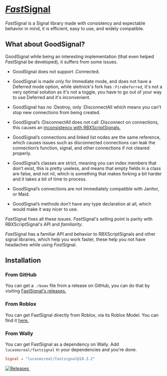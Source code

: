 # [*Fast*Signal](https://github.com/RBLXUtils/FastSignal)

*Fast*Signal is a Signal library made with consistency and expectable behavior in mind, it is efficient, easy to use, and widely compatible.

## What about GoodSignal?

GoodSignal while being an interesting implementation (that even helped *Fast*Signal be developed), it suffers from some issues.

* GoodSignal does not support .Connected.

* GoodSignal is made only for Immediate mode, and does not have a Deferred mode option, while sleitnick's fork has `:FireDeferred`, it's not a very optimal solution as it's not a toggle, you have to go out of your way to use Deferred and it's inconvenient.

* GoodSignal has no :Destroy, only :DisconnectAll which means you can’t stop new connections from being created.

* GoodSignal’s :DisconnectAll does not call :Disconnect on connections, this causes an [inconsistency with RBXScriptSignals.](https://github.com/stravant/goodsignal/issues/4)

* GoodSignal’s connections and linked list nodes are the same reference, which causes issues such as disconnected connections can leak the connection’s function, signal, and other connections if not cleared properly.

* GoodSignal’s classes are strict, meaning you can index members that don’t exist, this is pretty useless, and means that empty fields in a class are false, and not nil, which is something that makes forking a bit harder and it takes a bit of time to process.

* GoodSignal’s connections are not immediately compatible with Janitor, or Maid.

* GoodSignal’s methods don’t have any type declaration at all, which would make it way nicer to use.

*Fast*Signal fixes all these issues.
*Fast*Signal's selling point is parity with RBXScriptSignal's API and *familiarity*.

*Fast*Signal has a familiar API and behavior to RBXScriptSignals and other signal libraries, which help you work faster, these help you not have headaches while using *Fast*Signal.

## Installation

### From GitHub

You can get a `.rbxmx` file from a release on GitHub, you can do that by visiting [FastSignal's releases.](https://github.com/RBLXUtils/FastSignal/releases)

### From Roblox

You can get FastSignal directly from Roblox, via its Roblox Model.
You can find it [here.](https://www.roblox.com/library/6532460357)

### From Wally

You can get FastSignal as a dependency on Wally.
Add `lucasmzreal/fastsignal` in your dependencies and you're done.

```toml
Signal = "lucasmzreal/fastsignal@10.3.2"
```

<a href="https://github.com/LucasMZReal/FastSignal/releases">
    <img alt="Releases" src="https://img.shields.io/github/v/release/LucasMZReal/FastSignal">
    </img>
</a>

<a href="https://github.com/LucasMZReal/FastSignal">
    <img alt="" src="https://img.shields.io/github/downloads/LucasMZReal/FastSignal/total">
    </img>
</a>
